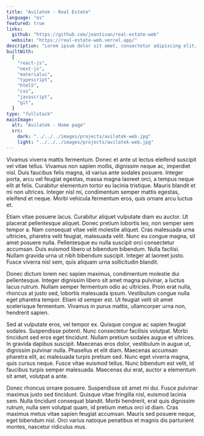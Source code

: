 ```yaml
---
title: "Avilatek - Real Estate"
language: "es"
featured: true
links:
  github: "https://github.com/jeantivan/real-estate-web"
  website: "https://real-estate-web.vercel.app/"
description: "Lorem ipsum dolor sit amet, consectetur adipiscing elit. Phasellus luctus felis nec ultricies pharetra."
builtWith:
  [
    "react-js",
    "next-js",
    "materialui",
    "typescript",
    "html5",
    "css",
    "javascript",
    "git",
  ]
type: "fullstack"
mainImage:
  alt: "Avilatek - Home page"
  src:
    dark: "../../../images/projects/avilatek-web.jpg"
    light: "../../../images/projects/avilatek-web.jpg"
---
```


Vivamus viverra mattis fermentum. Donec et ante ut lectus eleifend suscipit vel vitae tellus. Vivamus non sapien mollis, dignissim neque ac, imperdiet nisl. Duis faucibus felis magna, id varius ante sodales posuere.
Integer porta, arcu vel feugiat egestas, massa magna laoreet orci, a tempus neque elit at felis.
Curabitur elementum tortor eu lacinia tristique. Mauris blandit et mi non ultrices. Integer nisl mi, condimentum semper mattis egestas, eleifend et neque. Morbi vehicula fermentum eros, quis ornare arcu luctus et.

Etiam vitae posuere lacus. Curabitur aliquet vulputate diam eu auctor. Ut placerat pellentesque aliquet. Donec pretium lobortis leo, non semper sem tempor a. Nam consequat vitae velit molestie aliquet. Cras malesuada urna ultricies, pharetra velit feugiat, malesuada velit. Nunc eu congue magna, sit amet posuere nulla. Pellentesque eu nulla suscipit orci consectetur accumsan. Duis euismod libero ut bibendum bibendum. Nulla facilisi. Nullam gravida urna ut nibh bibendum suscipit. Integer at laoreet justo. Fusce viverra nisl sem, quis aliquam urna sollicitudin blandit.

Donec dictum lorem nec sapien maximus, condimentum molestie dui pellentesque. Integer dignissim libero sit amet magna pulvinar, a luctus lacus rutrum. Nullam semper fermentum odio ac ultricies. Proin erat nulla, rhoncus at justo sed, lobortis malesuada ipsum. Vestibulum congue nulla eget pharetra tempor. Etiam id semper est. Ut feugiat velit sit amet scelerisque fermentum. Vivamus in purus mattis, ullamcorper urna non, hendrerit sapien.

Sed at vulputate eros, vel tempor ex. Quisque congue ac sapien feugiat sodales. Suspendisse potenti. Nunc consectetur facilisis volutpat. Morbi tincidunt sed eros eget tincidunt. Nullam pretium sodales augue et ultrices. In gravida dapibus suscipit. Maecenas eros dolor, vestibulum in augue ut, dignissim pulvinar nulla. Phasellus et elit diam. Maecenas accumsan pharetra elit, ac malesuada turpis pretium sed. Nunc eget viverra magna, quis cursus neque. Fusce vitae euismod tellus. Nunc bibendum est velit, id faucibus turpis semper malesuada. Maecenas dui erat, auctor a elementum sit amet, volutpat a ante.

Donec rhoncus ornare posuere. Suspendisse sit amet mi dui. Fusce pulvinar maximus justo sed tincidunt. Quisque vitae fringilla nisl, euismod lacinia sem. Nulla tincidunt consequat blandit. Morbi hendrerit, erat quis dignissim rutrum, nulla sem volutpat quam, id pretium metus orci id diam. Cras maximus metus vitae sapien feugiat accumsan. Mauris sed posuere neque, eget bibendum nisl. Orci varius natoque penatibus et magnis dis parturient montes, nascetur ridiculus mus.
